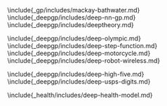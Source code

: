 
\include{_gp/includes/mackay-bathwater.md}
\include{_deepgp/includes/deep-nn-gp.md}
\include{_deepgp/includes/deeptheory.md}

\include{_deepgp/includes/deep-olympic.md}
\include{_deepgp/includes/deep-step-function.md}
\include{_deepgp/includes/deep-motorcycle.md}
\include{_deepgp/includes/deep-robot-wireless.md}

\include{_deepgp/includes/deep-high-five.md}
\include{_deepgp/includes/deep-usps-digits.md}

\include{_health/includes/deep-health-model.md}

